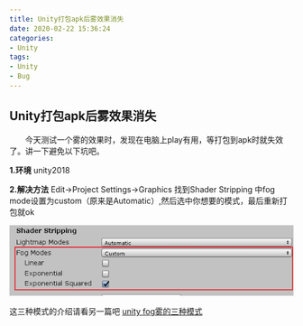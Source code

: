 ```yaml
---
title: Unity打包apk后雾效果消失
date: 2020-02-22 15:36:24
categories:
- Unity
tags:
- Unity
- Bug
---
```


## Unity打包apk后雾效果消失

&emsp;&emsp;今天测试一个雾的效果时，发现在电脑上play有用，等打包到apk时就失效了。讲一下避免以下坑吧。

 **1.环境**
unity2018

**2.解决方法**
Edit->Project Settings->Graphics 找到Shader Stripping 中fog mode设置为custom（原来是Automatic）,然后选中你想要的模式，最后重新打包就ok

![在这里插入图片描述](Unity打包apk后雾效果消失/20200222150033160.png)

这三种模式的介绍请看另一篇吧
[unity fog雾的三种模式](https://blog.csdn.net/qq_36490364/article/details/104444197)